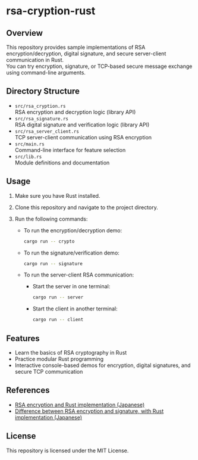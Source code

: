 # rsa-cryption-rust

## Overview

This repository provides sample implementations of RSA encryption/decryption, digital signature, and secure server-client communication in Rust.  
You can try encryption, signature, or TCP-based secure message exchange using command-line arguments.

## Directory Structure

- `src/rsa_cryption.rs`  
  RSA encryption and decryption logic (library API)
- `src/rsa_signature.rs`  
  RSA digital signature and verification logic (library API)
- `src/rsa_server_client.rs`  
  TCP server-client communication using RSA encryption
- `src/main.rs`  
  Command-line interface for feature selection
- `src/lib.rs`  
  Module definitions and documentation

## Usage

1. Make sure you have Rust installed.
2. Clone this repository and navigate to the project directory.
3. Run the following commands:

   - To run the encryption/decryption demo:
     ```sh
     cargo run -- crypto
     ```

   - To run the signature/verification demo:
     ```sh
     cargo run -- signature
     ```

   - To run the server-client RSA communication:
     - Start the server in one terminal:
       ```sh
       cargo run -- server
       ```
     - Start the client in another terminal:
       ```sh
       cargo run -- client
       ```

## Features

- Learn the basics of RSA cryptography in Rust
- Practice modular Rust programming
- Interactive console-based demos for encryption, digital signatures, and secure TCP communication

## References

- [RSA encryption and Rust implementation (Japanese)](https://zenn.dev/mameta29/articles/1fa0dd67e18d7e)
- [Difference between RSA encryption and signature, with Rust implementation (Japanese)](https://zenn.dev/mameta29/articles/25051a3a26c9bd)

## License

This repository is licensed under the MIT License.